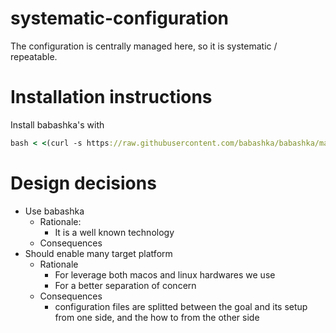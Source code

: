 # systematic-configuration
The configuration is centrally managed here, so it is systematic / repeatable.

# Installation instructions

Install babashka's with 

``` clojure
bash < <(curl -s https://raw.githubusercontent.com/babashka/babashka/master/install)
```

# Design decisions

* Use babashka 
   * Rationale: 
      * It is a well known technology
   * Consequences
* Should enable many target platform
    * Rationale
      * For leverage both macos and linux hardwares we use
      * For a better separation of concern
    * Consequences 
      * configuration files are splitted between the goal and its setup from one side, and the how to from the other side
